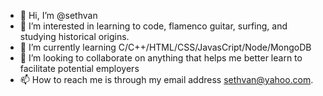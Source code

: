 - 👋 Hi, I’m @sethvan
- 👀 I’m interested in learning to code, flamenco guitar, surfing, and studying historical origins.
- 🌱 I’m currently learning C/C++/HTML/CSS/JavasCript/Node/MongoDB
- 💞️ I’m looking to collaborate on anything that helps me better learn to facilitate potential employers
- 📫 How to reach me is through my email address sethvan@yahoo.com.

<!---
sethvan/sethvan is a ✨ special ✨ repository because its `README.md` (this file) appears on your GitHub profile.
You can click the Preview link to take a look at your changes.
--->
